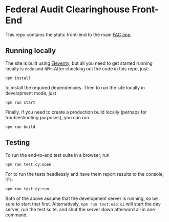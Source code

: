# Federal Audit Clearinghouse Front-End

This repo contains the static front-end to the main [FAC app](https://github.com/GSA-TTS/FAC).

## Running locally

The site is built using [Eleventy](https://www.11ty.dev/), but all you need to get started running locally is `node` and `NPM`. After checking out the code in this repo, just:

```
npm install
```

to install the required dependencies. Then to run the site locally in development mode, just

```
npm run start
```

Finally, if you need to create a production build locally (perhaps for troubleshooting purposes), you can run

```
npm run build
```

## Testing

To run the end-to-end test suite in a browser, run

```
npm run test:cy:open
```

For to run the tests headlessly and have them report results to the console, it's:

```
npm run test:cy:run
```

Both of the above assume that the development server is running, so be sure to start that first. Alternatively, `npm run test:e2e:ci` will start the dev server, run the test suite, and shut the server down afterward all in one command.
